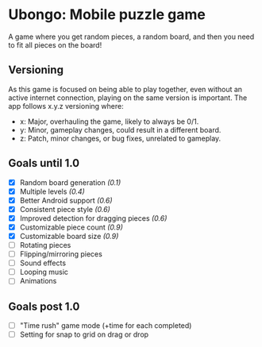 # Ubongo: Mobile puzzle game

A game where you get random pieces, a random board, and then you need to fit all pieces on the board!

## Versioning

As this game is focused on being able to play together, even without an active internet connection, playing on the same
version is important. The app follows x.y.z versioning where:

* x: Major, overhauling the game, likely to always be 0/1.
* y: Minor, gameplay changes, could result in a different board.
* z: Patch, minor changes, or bug fixes, unrelated to gameplay.

## Goals until 1.0

* [x] Random board generation *(0.1)*
* [x] Multiple levels *(0.4)*
* [x] Better Android support *(0.6)*
* [x] Consistent piece style *(0.6)*
* [x] Improved detection for dragging pieces *(0.6)*
* [x] Customizable piece count *(0.9)*
* [x] Customizable board size *(0.9)*
* [ ] Rotating pieces
* [ ] Flipping/mirroring pieces
* [ ] Sound effects
* [ ] Looping music
* [ ] Animations

## Goals post 1.0

* [ ] "Time rush" game mode (+time for each completed)
* [ ] Setting for snap to grid on drag or drop